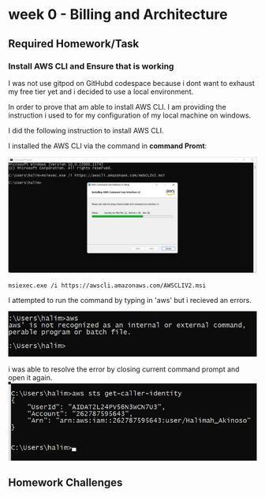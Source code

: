 # week 0 - Billing and Architecture

## Required Homework/Task

### Install AWS CLI and Ensure that is working
 I was not use gitpod on GitHubd codespace because i dont want to exhaust
my free tier yet and i decided to use a local environment.

In order to prove that am able to install AWS CLI.
I am providing the instruction i used to for my configuration of my local machine on windows.

I did the following instruction to install AWS CLI.

I installed the AWS CLI via the command in **command Promt**:

![Installing AWS CLI](assets/installing_window_cLI.png)

```
msiexec.exe /i https://awscli.amazonaws.com/AWSCLIV2.msi
```


I attempted to run the command by typing in 'aws'  but i recieved an errors.

![error message](assets/error_recieved.png)

i was able to resolve the error by closing current command prompt and open it again.
![Proof of working CLI](assets/Proof_of_install_aws_cli.png)

## Homework Challenges
